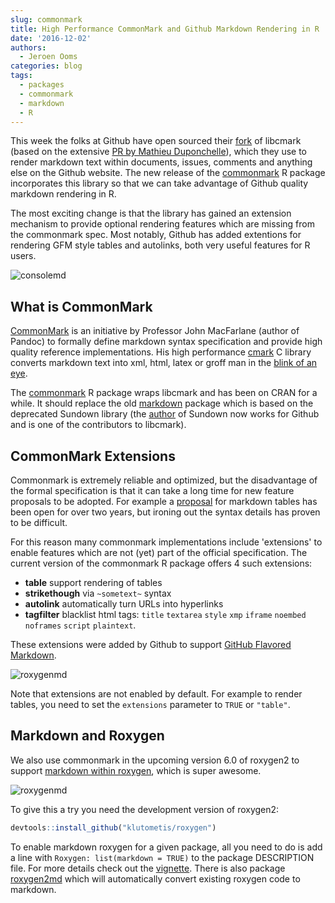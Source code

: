 ```yaml
---
slug: commonmark
title: High Performance CommonMark and Github Markdown Rendering in R
date: '2016-12-02'
authors:
  - Jeroen Ooms
categories: blog
tags:
  - packages
  - commonmark
  - markdown
  - R
---
```


This week the folks at Github have open sourced their [fork](https://github.com/github/cmark) of libcmark (based on the extensive [PR by Mathieu Duponchelle](https://github.com/jgm/cmark/pull/123)), which they use to render markdown text within documents, issues, comments and anything else on the Github website. The new release of the [commonmark](https://cran.r-project.org/web/packages/commonmark/index.html) R package incorporates this library so that we can take advantage of Github quality markdown rendering in R.

The most exciting change is that the library has gained an extension mechanism to provide optional rendering features which are missing from the commonmark spec. Most notably, Github has added extentions for rendering GFM style tables and autolinks, both very useful features for R users.

![consolemd](/assets/blog-images/consolemd.png)

## What is CommonMark

[CommonMark](http://spec.commonmark.org/) is an initiative by Professor John MacFarlane (author of Pandoc) to formally define markdown syntax specification and provide high quality reference implementations. His high performance [cmark](https://github.com/jgm/cmark) C library converts markdown text into xml, html, latex or groff man in the [blink of an eye](https://github.com/jgm/cmark#readme).

The [commonmark](https://cran.r-project.org/web/packages/commonmark/index.html) R package wraps libcmark and has been on CRAN for a while. It should replace the old [markdown](https://cran.r-project.org/web/packages/markdown/index.html) package which is based on the deprecated Sundown library (the [author](https://github.com/vmg/sundown) of Sundown now works for Github and is one of the contributors to libcmark).

## CommonMark Extensions

Commonmark is extremely reliable and optimized, but the disadvantage of the formal specification is that it can take a long time for new feature proposals to be adopted. For example a [proposal](https://talk.commonmark.org/t/tables-in-pure-markdown/81) for markdown tables has been open for over two years, but ironing out the syntax details has proven to be difficult.

For this reason many commonmark implementations include 'extensions' to enable features which are not (yet) part of the official specification. The current version of the commonmark R package offers 4 such extensions:


 - **table** support rendering of tables
 - **strikethough** via `~sometext~` syntax
 - **autolink** automatically turn URLs into hyperlinks
 - **tagfilter** blacklist html tags: `title` `textarea` `style` `xmp` `iframe`
  `noembed` `noframes` `script` `plaintext`.

These extensions were added by Github to support [GitHub Flavored Markdown](https://guides.github.com/features/mastering-markdown/).

![roxygenmd](/assets/blog-images/autolink.png)

Note that extensions are not enabled by default. For example to render tables, you need to set the `extensions` parameter to `TRUE` or `"table"`.

## Markdown and Roxygen

We also use commonmark in the upcoming version 6.0 of roxygen2 to support [markdown within roxygen](https://github.com/klutometis/roxygen/blob/master/vignettes/markdown.Rmd), which is super awesome.

![roxygenmd](/assets/blog-images/roxygenmd.png)

To give this a try you need the development version of roxygen2:

```r
devtools::install_github("klutometis/roxygen")
```

To enable markdown roxygen for a given package, all you need to do is add a line with `Roxygen: list(markdown = TRUE)` to the package DESCRIPTION file. For more details check out the [vignette](https://github.com/klutometis/roxygen/blob/master/vignettes/markdown.Rmd).
There is also package [roxygen2md](https://github.com/r-pkgs/roxygen2md) which will automatically convert existing roxygen code to markdown.
